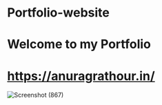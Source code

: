 # Portfolio-website
# Welcome to my Portfolio 


# https://anuragrathour.in/

![Screenshot (867)](https://user-images.githubusercontent.com/83803557/200716172-014122e1-eaf8-483a-a941-87cbc1c42904.png)

